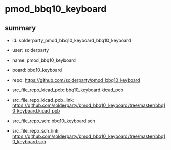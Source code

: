 # pmod_bbq10_keyboard
 
## summary 
* id: solderparty_pmod_bbq10_keyboard_bbq10_keyboard
* user: solderparty
* name: pmod_bbq10_keyboard
* board: bbq10_keyboard
* repo: https://github.com/solderparty/pmod_bbq10_keyboard
* src_file_repo_kicad_pcb: bbq10_keyboard.kicad_pcb
* src_file_repo_kicad_pcb_link: https://github.com/solderparty/pmod_bbq10_keyboard/tree/master/bbq10_keyboard.kicad_pcb


* src_file_repo_sch: bbq10_keyboard.sch
* src_file_repo_sch_link: https://github.com/solderparty/pmod_bbq10_keyboard/tree/master/bbq10_keyboard.sch






